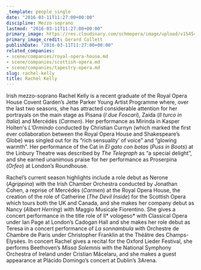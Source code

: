 ```yaml
---
_template: people_single
date: "2016-03-11T11:27:00+00:00"
discipline: Mezzo-soprano
lastmod: "2016-03-11T11:27:00+00:00"
primary_image: https://res.cloudinary.com/schmopera/image/upload/v1545409169/media/webhook-uploads/1457695501930/2016-03-11---Rachel-Kelly--Gerard-Collett.jpg.jpg
primary_image_credit: Gerard Collett
publishDate: "2016-03-11T11:27:00+00:00"
related_companies:
- scene/companies/royal-opera-house.md
- scene/companies/scottish-opera.md
- scene/companies/tapestry-opera.md
slug: rachel-kelly
title: Rachel Kelly
---
```


Irish mezzo-soprano Rachel Kelly is a recent graduate of the Royal Opera House Covent Garden’s Jette Parker Young Artist Programme where, over the last two seasons, she has attracted considerable attention for her portrayals on the main stage as Pisana (*I due Foscari*), Zaida (*Il turco in Italia*) and Mercédès (*Carmen*). Her performance as Mirinda in Kasper Holten's *L’Ormindo* conducted by Christian Curnyn (which marked the first ever collaboration between the Royal Opera House and Shakespeare’s Globe) was singled out for its “rich sensuality’ of voice” and “glowing warmth”. Her performance of the Cat in *El gato con botas* (*Puss in Boots*) at the Linbury Theatre was described by *The Telegraph* as “a special delight”, and she earned unanimous praise for her performance as Proserpina (*Orfeo*) at London’s Roundhouse.

Rachel’s current season highlights include a role debut as Nerone (*Agrippina*) with the Irish Chamber Orchestra conducted by Jonathan Cohen, a reprise of Mercédès (*Carmen*) at the Royal Opera House, the creation of the role of Catherine (*The Devil Inside*) for the Scottish Opera which tours both the UK and Canada, and she makes her company debut as Nancy (*Albert Herring*) with Maggio Musicale Fiorentino. She gives a concert performance in the title role of Il* vologeso* with Classical Opera under Ian Page at London’s Cadogan Hall and she makes her role debut as Teresa in a concert performance of *La sonnambula* with Orchestre de Chambre de Paris under Christopher Franklin at the Théâtre des Champs-Elysées. In concert Rachel gives a recital for the Oxford Lieder Festival, she performs Beethoven’s *Missa Solemnis* with the National Symphony Orchestra of Ireland under Cristian Măcelaru, and she makes a guest appearance at Plácido Domingo’s concert at Dublin’s 3Arena.
